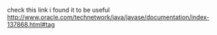 check this link i found it to be useful
http://www.oracle.com/technetwork/java/javase/documentation/index-137868.html#tag